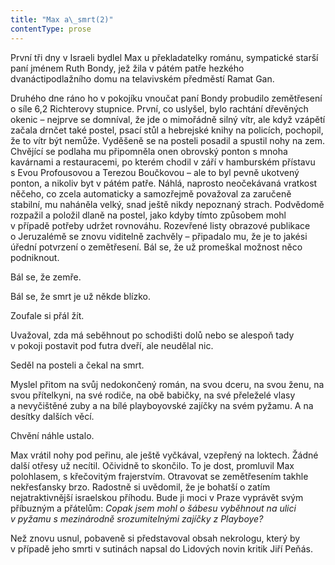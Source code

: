 ```yaml
---
title: "Max a\_smrt(2)"
contentType: prose
---
```


První tři dny v Israeli bydlel Max u překladatelky románu, sympatické starší paní jménem Ruth Bondy, jež žila v pátém patře hezkého dvanáctipodlažního domu na telavivském předměstí Ramat Gan.

Druhého dne ráno ho v pokojíku vnoučat paní Bondy probudilo zemětřesení o síle 6,2 Richterovy stupnice. První, co uslyšel, bylo rachtání dřevěných okenic – nejprve se domníval, že jde o mimořádně silný vítr, ale když vzápětí začala drnčet také postel, psací stůl a hebrejské knihy na policích, pochopil, že to vítr být nemůže. Vyděšeně se na posteli posadil a spustil nohy na zem. Chvějící se podlaha mu připomněla onen obrovský ponton s mnoha kavárnami a restauracemi, po kterém chodil v září v hamburském přístavu s Evou Profousovou a Terezou Boučkovou – ale to byl pevně ukotvený ponton, a nikoliv byt v pátém patře. Náhlá, naprosto neočekávaná vratkost něčeho, co zcela automaticky a samozřejmě považoval za zaručeně stabilní, mu naháněla velký, snad ještě nikdy nepoznaný strach. Podvědomě rozpažil a položil dlaně na postel, jako kdyby tímto způsobem mohl v případě potřeby udržet rovnováhu. Rozevřené listy obrazové publikace o Jeruzalémě se znovu viditelně zachvěly – připadalo mu, že je to jakési úřední potvrzení o zemětřesení. Bál se, že už promeškal možnost něco podniknout.

Bál se, že zemře.

Bál se, že smrt je už někde blízko.

Zoufale si přál žít.

Uvažoval, zda má seběhnout po schodišti dolů nebo se alespoň tady v pokoji postavit pod futra dveří, ale neudělal nic.

Seděl na posteli a čekal na smrt.

Myslel přitom na svůj nedokončený román, na svou dceru, na svou ženu, na svou přítelkyni, na své rodiče, na obě babičky, na své přeleželé vlasy a nevyčištěné zuby a na bílé playboyovské zajíčky na svém pyžamu. A na desítky dalších věcí.

Chvění náhle ustalo.

Max vrátil nohy pod peřinu, ale ještě vyčkával, vzepřený na loktech. Žádné další otřesy už necítil. Očividně to skončilo. To je dost, promluvil Max polohlasem, s křečovitým frajerstvím. Otravovat se zemětřesením takhle nekřesťansky brzo. Radostně si uvědomil, že je bohatší o zatím nejatraktivnější israelskou příhodu. Bude ji moci v Praze vyprávět svým příbuzným a přátelům: _Copak jsem mohl o šábesu vyběhnout na ulici v pyžamu s mezinárodně srozumitelnými zajíčky z Playboye?_

Než znovu usnul, pobaveně si představoval obsah nekrologu, který by v případě jeho smrti v sutinách napsal do Lidových novin kritik Jiří Peňás.
